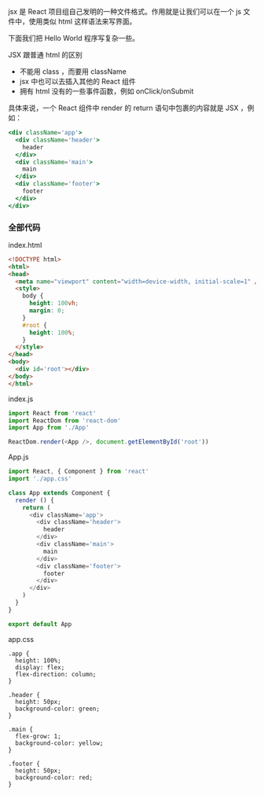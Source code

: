 jsx 是 React 项目组自己发明的一种文件格式。作用就是让我们可以在一个 js 文件中，使用类似 html 这样语法来写界面。

下面我们把 Hello World 程序写复杂一些。

JSX 跟普通 html 的区别

- 不能用 class ，而要用 className
- jsx 中也可以去插入其他的 React 组件
- 拥有 html 没有的一些事件函数，例如 onClick/onSubmit

具体来说，一个 React 组件中 render 的 return 语句中包裹的内容就是 JSX ，例如：

```jsx
<div className='app'>
  <div className='header'>
    header
  </div>
  <div className='main'>
    main
  </div>
  <div className='footer'>
    footer
  </div>
</div>
```


### 全部代码


index.html

```html
<!DOCTYPE html>
<html>
<head>
  <meta name="viewport" content="width=device-width, initial-scale=1" />
  <style>
    body {
      height: 100vh;
      margin: 0;
    }
    #root {
      height: 100%;
    }
  </style>
</head>
<body>
  <div id='root'></div>
</body>
</html>
```

index.js

```js
import React from 'react'
import ReactDom from 'react-dom'
import App from './App'

ReactDom.render(<App />, document.getElementById('root'))
```

App.js

```js
import React, { Component } from 'react'
import './app.css'

class App extends Component {
  render () {
    return (
      <div className='app'>
        <div className='header'>
          header
        </div>
        <div className='main'>
          main
        </div>
        <div className='footer'>
          footer
        </div>
      </div>
    )
  }
}

export default App
```

app.css

```
.app {
  height: 100%;
  display: flex;
  flex-direction: column;
}

.header {
  height: 50px;
  background-color: green;
}

.main {
  flex-grow: 1;
  background-color: yellow;
}

.footer {
  height: 50px;
  background-color: red;
}
```
